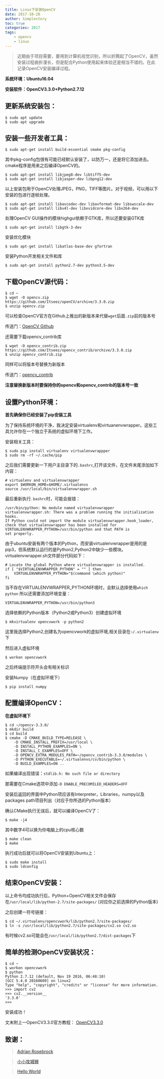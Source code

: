 ```yaml
---
title: Linux下安装OpenCV
date: 2017-10-20
author: Simplestory
toc: true
categories: 2017
tags:
    - opencv
    - linux
---
```


>近期由于项目需要，要用到计算机视觉识别，所以折腾起了OpenCV，虽然安装过程曲折漫长，但是配合Python使用起来体验还是相当不错的。在此记录OpenCV安装编译过程。

**系统环境：Ubuntu16.04**

**安装软件：OpenCV3.3.0+Python2.7.12**

## 更新系统安装包：

```shell
$ sudo apt update
$ sudo apt upgrade
```

## 安装一些开发者工具：

```shell
$ sudo apt-get install build-essential cmake pkg-config
```

其中pkg-config包很有可能已经默认安装了，以防万一，还是将它添加进去。cmake程序是用来之后编译OpenCV的。

```shell
$ sudo apt-get install libjpeg8-dev libtiff5-dev
$ sudo apt-get install libjasper-dev libpng12-dev
```

以上安装包用于OpenCV处理JPEG，PNG，TIFF等图片。对于视频，可以用以下安装的包进行逐帧处理。

```shell
$ sudo apt-get install libavcodec-dev libavformat-dev libswscale-dev
$ sudo apt-get install libv4l-dev libxvidcore-dev libx264-dev
```

处理OpenCV GUI操作的模块highgui依赖于GTK库，所以还要安装GTK库

```shell
$ sudo apt-get install libgtk-3-dev
```

安装优化模块

```shell
$ sudo apt-get install libatlas-base-dev gfortran
```

安装Python开发相关文件和库

```shell
$ sudo apt-get install python2.7-dev python3.5-dev
```

## 下载OpenCV源代码：

```shell
$ cd ~
$ wget -O opencv.zip https://github.com/Itseez/openCV/archive/3.3.0.zip
$ unzip opencv.zip
```

可以检查OpenCV官方在Github上推出的新版本来代替`wget`后面`.zip`前的版本号

传送门：[OpenCV Github](https://github.com/opencv/opencv)

还需要下载opencv_contrib库

```shell
$ wget -O opencv_contrib.zip https://github.com/Itseez/opencv_contrib/archive/3.3.0.zip
$ unzip opencv_contrib.zip
```

同样可以将版本号替换为新版本

传送门：[opencv_contrib](https://github.com/opencv/opencv_contrib)

**注意替换新版本时要保持你的opencv和opencv_contrib的版本号一致**

## 设置Python环境：

**首先确保你已经安装了pip安装工具**

为了保持系统环境的干净，我决定安装virtualenv和virtuanenvwrapper。这些工具允许你在一个独立于系统的虚拟环境下工作。

安装相关工具：

```shell
$ sudo pip install virtualenv virtualenvwrappper
$ sudo rm -rf ~/.cache/pip
```

之后我们需要更新一下用户主目录下的`.bashrc`,打开该文件，在文件末尾添加如下内容：

```shell
# virtualenv and virtualenvwrapper
export $WORKON_HOME=$HOME/.virtualenvs
source /usr/local/bin/virtualenvwrapper.sh
```

最后重新执行`.bashrc`时，可能会报错：

```shell
/usr/bin/python: No module named virtualenvwrapper  
virtualenvwrapper.sh: There was a problem running the initialization hooks.   
If Python could not import the module virtualenvwrapper.hook_loader, 
check that virtualenvwrapper has been installed for  
VIRTUALENVWRAPPER_PYTHON=/usr/bin/python and that PATH is  
set properly.
```

由于ubuntu安装有两个版本的Python，而安装virtualenvwrapper是用的是pip3，但系统默认运行的是Python2,Python2中缺少一些模块。virtualenvwrapper.sh文件部分代码如下：

```shell
# Locate the global Python where virtualenvwrapper is installed.  
if [ "$VIRTUALENVWRAPPER_PYTHON" = "" ] then  
    VIRTUALENVWRAPPER_PYTHON="$(command \which python)"  
fi
```

当不存在VIRTUALENVWRAPPER_PYTHON环境时，会默认选择使用`which python`
所以还需要添加环境变量：

```shell
VIRTUALENVWRAPPER_PYTHON=/usr/bin/python3
```

选择依赖的Python版本（Python2或Python3）创建虚拟环境

```shell
$ mkvirtualenv opencvwork -p python2
```

这里我选择Python2,创建名为opencvwork的虚拟环境,相关目录在`~/.virtualenv`下

然后进入虚拟环境

```shell
$ workon opencvwork
```

之后终端提示符开头会有相关标识

安装Numpy（在虚拟环境下）

```shell
$ pip install numpy
```

## 配置编译OpenCV：

**在虚拟环境下**

```shell
$ cd ~/opencv-3.3.0/
$ mkdir build
$ cd build
$ cmake -D CMAKE_BUILD_TYPE=RELEASE \
    -D CMAKE_INSTALL_PREFIX=/usr/local \
    -D INSTALL_PYTHON_EXAMPLES=ON \
    -D INSTALL_C_EXAMPLES=OFF \
    -D OPENCV_EXTRA_MODULES_PATH=~/opencv_contrib-3.3.0/modules \
    -D PYTHON_EXECUTABLE=~/.virtualenvs/cv/bin/python \
    -D BUILD_EXAMPLES=ON ..
```

如果编译出现错误：`stdlib.h: No such file or directory`

那需要在Cmake选项中添加`-D ENABLE_PRECOMILED_HEADERS=OFF`

安装后返回的界面中Python项应该有Interpreter，Libraries，numpy以及packages path项目列出（对应于你所选的Python版本）

确认CMake执行无误后，就可以编译OpenCV了：

```shell
$ make -j4
```

其中数字4可以换为你电脑上的cpu核心数

```shell
$ make clean
$ make
```

执行成功后就可以将OpenCV安装到Ubuntu上：

```shell
$ sudo make install
$ sudo ldconfig
```

## 结束OpenCV安装：

以上命令均成功执行后，Python+OpenCV相关文件会保存在`/usr/local/lib/python-2.7/site-packages/`
(对应你之前选择的Python版本)

之后创建一符号链接：
```
$ cd ~/.virtualenv/opencvwork/lib/python2.7/site-packages/
$ ln -s /usr/local/lib/python2.7/site-packages/cv2.so cv2.so
```
有时候cv2.so可能会在`/usr/local/lib/python2.7/dist-packages`下

## 简单的检测OpenCV安装状况：

```shell
$ cd ~
$ workon opencvwork
$ python
Python 2.7.12 (default, Nov 19 2016, 06:48:10) 
[GCC 5.4.0 20160609] on linux2
Type "help", "copyright", "credits" or "license" for more information.
>>> import cv2
>>> cv2.__version__
'3.3.0'
>>>
```

安装成功！

文末附上一OpenCV3.3.0官方教程：
[OpenCV3.3.0](https://docs.opencv.org/master/d9/df8/tutorial_root.html)

## 致谢：

>[Adrian Rosebrock](https://www.pyimagesearch.com/2016/10/24/ubuntu-16-04-how-to-install-opencv/)

>[小小攻城狮](http://blog.csdn.net/github_33934628/article/details/53122208)

>[Hello World](http://blog.csdn.net/mbl114/article/details/78089741?locationNum=3&fps=1)
